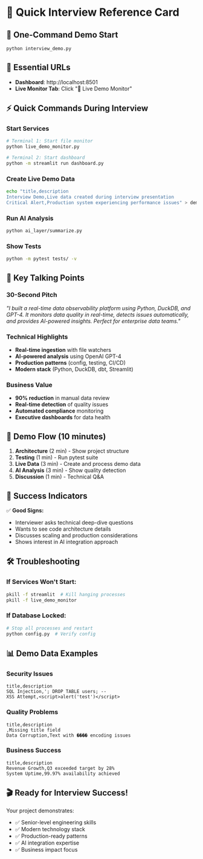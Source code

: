 # 🎯 Quick Interview Reference Card

## 🚀 **One-Command Demo Start**
```bash
python interview_demo.py
```

## 📱 **Essential URLs**
- **Dashboard**: http://localhost:8501
- **Live Monitor Tab**: Click "🔴 Live Demo Monitor"

## ⚡ **Quick Commands During Interview**

### **Start Services**
```bash
# Terminal 1: Start file monitor
python live_demo_monitor.py

# Terminal 2: Start dashboard  
python -m streamlit run dashboard.py
```

### **Create Live Demo Data**
```bash
echo "title,description
Interview Demo,Live data created during interview presentation
Critical Alert,Production system experiencing performance issues" > demo/live_$(date +%s).csv
```

### **Run AI Analysis**
```bash
python ai_layer/summarize.py
```

### **Show Tests**
```bash
python -m pytest tests/ -v
```

## 🎤 **Key Talking Points**

### **30-Second Pitch**
*"I built a real-time data observability platform using Python, DuckDB, and GPT-4. It monitors data quality in real-time, detects issues automatically, and provides AI-powered insights. Perfect for enterprise data teams."*

### **Technical Highlights**
- **Real-time ingestion** with file watchers
- **AI-powered analysis** using OpenAI GPT-4  
- **Production patterns** (config, testing, CI/CD)
- **Modern stack** (Python, DuckDB, dbt, Streamlit)

### **Business Value**
- **90% reduction** in manual data review
- **Real-time detection** of quality issues
- **Automated compliance** monitoring
- **Executive dashboards** for data health

## 🔧 **Demo Flow (10 minutes)**

1. **Architecture** (2 min) - Show project structure
2. **Testing** (1 min) - Run pytest suite  
3. **Live Data** (3 min) - Create and process demo data
4. **AI Analysis** (3 min) - Show quality detection
5. **Discussion** (1 min) - Technical Q&A

## 🎯 **Success Indicators**

✅ **Good Signs:**
- Interviewer asks technical deep-dive questions
- Wants to see code architecture details
- Discusses scaling and production considerations  
- Shows interest in AI integration approach

## 🛠 **Troubleshooting**

### **If Services Won't Start:**
```bash
pkill -f streamlit  # Kill hanging processes
pkill -f live_demo_monitor
```

### **If Database Locked:**
```bash
# Stop all processes and restart
python config.py  # Verify config
```

## 📊 **Demo Data Examples**

### **Security Issues**
```csv
title,description
SQL Injection,'; DROP TABLE users; --
XSS Attempt,<script>alert('test')</script>
```

### **Quality Problems**  
```csv
title,description
,Missing title field
Data Corruption,Text with ���� encoding issues
```

### **Business Success**
```csv
title,description
Revenue Growth,Q3 exceeded target by 28%
System Uptime,99.97% availability achieved
```

## 🎬 **Ready for Interview Success!**

Your project demonstrates:
- ✅ Senior-level engineering skills
- ✅ Modern technology stack
- ✅ Production-ready patterns  
- ✅ AI integration expertise
- ✅ Business impact focus
